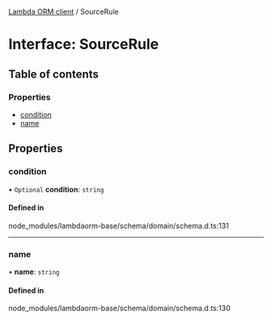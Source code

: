 [Lambda ORM client](../README.md) / SourceRule

# Interface: SourceRule

## Table of contents

### Properties

- [condition](SourceRule.md#condition)
- [name](SourceRule.md#name)

## Properties

### condition

• `Optional` **condition**: `string`

#### Defined in

node_modules/lambdaorm-base/schema/domain/schema.d.ts:131

___

### name

• **name**: `string`

#### Defined in

node_modules/lambdaorm-base/schema/domain/schema.d.ts:130
